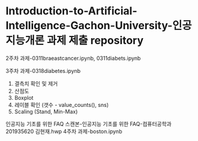 # Introduction-to-Artificial-Intelligence-Gachon-University-인공지능개론 과제 제출 repository
2주차 과제-0311braeastcancer.ipynb, 0311diabets.ipynb

3주차 과제-0318diabetes.ipynb
1. 결측치 확인 및 제거
2. 산점도
3. Boxplot
4. 레이블 확인 (갯수 - value_counts(), sns)
5. Scaling (Stand, Min-Max)

인공지능 기초를 위한 FAQ 스캔본-인공지능 기초를 위한 FAQ-컴퓨터공학과 201935620 김현재.hwp
4주차 과제-boston.ipynb
